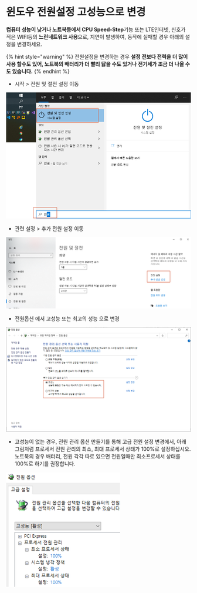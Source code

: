 # 윈도우 전원설정 고성능으로 변경

**컴퓨터 성능이 낮거나 노트북등에서 CPU Speed-Step**기능 또는 LTE인터넷, 신호가 적은 WIFI등의 **느린네트워크 사용**으로, 지연이 발생하여, 동작에 실패할 경우 아래의 설정을 변경하세요.

{% hint style="warning" %}
전원설정을 변경하는 경우 **설정 전보다 전력을 더 많이 사용 할수도 있어, 노트북의 배터리가 더 빨리 닳을 수도 있거나 전기세가 조금 더 나올 수도 있습니다.**
{% endhint %}



* 시작 > 전원 및 절전 설정 이동

![](<../.gitbook/assets/image (26).png>)



* 관련 설정 > 추가 전원 설정 이동

<div data-full-width="true">

<img src="../.gitbook/assets/image (27).png" alt="">

</div>



* 전원옵션 에서 고성능 또는 최고의 성능 으로 변경

<div data-full-width="true">

<img src="../.gitbook/assets/image (28).png" alt="">

</div>



* 고성능이 없는 경우, 전원 관리 옵션 만들기를 통해 고급 전원 설정 변경에서, 아래 그림처럼 프로세서 전원 관리의 최소, 최대 프로세서 상태가 100%로 설정하십시오. 노트북의 경우 배터리, 전원 각각 따로 있으면 전원일때만 최소프로세서 상태를 100%로 하기를 권장합니다.

<div align="left">

<img src="../.gitbook/assets/image (30).png" alt="">

</div>





